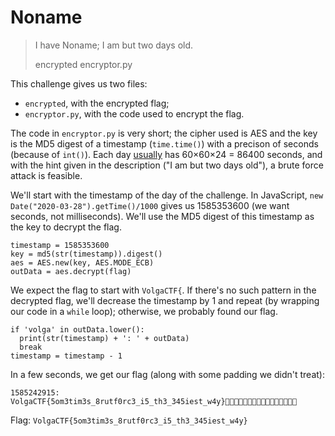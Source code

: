# Noname

> I have Noname; I am but two days old.
> 
> encrypted encryptor.py

This challenge gives us two files:

- `encrypted`, with the encrypted flag;
- `encryptor.py`, with the code used to encrypt the flag.

The code in `encryptor.py` is very short; the cipher used is AES and the key is the MD5 digest of a timestamp (`time.time()`) with a precison of seconds (because of `int()`). Each day [usually](https://en.wikipedia.org/wiki/Leap_second) has 60×60×24 = 86400 seconds, and with the hint given in the description ("I am but two days old"), a brute force attack is feasible.

We'll start with the timestamp of the day of the challenge. In JavaScript, `new Date("2020-03-28").getTime()/1000` gives us 1585353600 (we want seconds, not milliseconds). We'll use the MD5 digest of this timestamp as the key to decrypt the flag.

```
timestamp = 1585353600
key = md5(str(timestamp)).digest()
aes = AES.new(key, AES.MODE_ECB)
outData = aes.decrypt(flag)
```

We expect the flag to start with `VolgaCTF{`. If there's no such pattern in the decrypted flag, we'll decrease the timestamp by 1 and repeat (by wrapping our code in a `while` loop); otherwise, we probably found our flag.

```
if 'volga' in outData.lower():
  print(str(timestamp) + ': ' + outData)
  break
timestamp = timestamp - 1
```

In a few seconds, we get our flag (along with some padding we didn't treat):

```
1585242915: VolgaCTF{5om3tim3s_8rutf0rc3_i5_th3_345iest_w4y}
```

Flag: `VolgaCTF{5om3tim3s_8rutf0rc3_i5_th3_345iest_w4y}`
